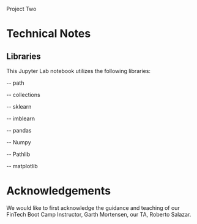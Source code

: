 Project Two








# Technical Notes

## Libraries
This Jupyter Lab notebook utilizes the following libraries:

 --   path

 --   collections

 --   sklearn
 
 --   imblearn

 --   pandas

 --   Numpy

 --   Pathlib

 --   matplotlib


# Acknowledgements

We would like to first acknowledge the guidance and teaching of our FinTech Boot Camp Instructor, Garth Mortensen, our TA, Roberto Salazar.
